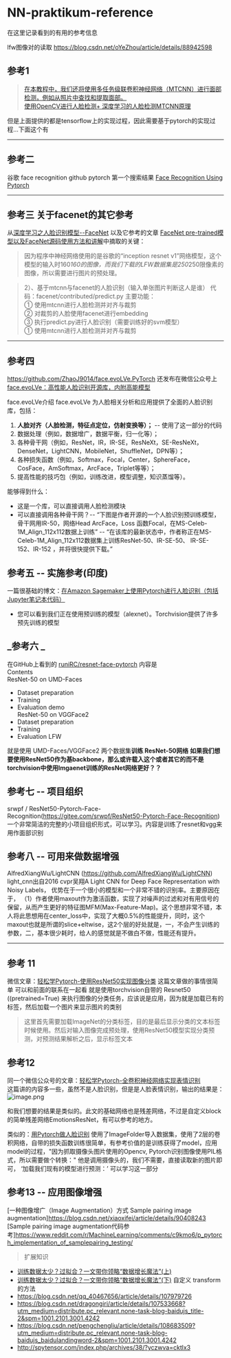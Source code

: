 # NN-praktikum-reference
在这里记录看到的有用的参考信息

lfw图像对的读取  https://blog.csdn.net/oYeZhou/article/details/88942598





## 参考1
> [在本教程中，我们还将使用多任务级联卷积神经网络（MTCNN）进行面部检测，例如从照片中查找和提取面部。](https://machinelearningmastery.com/how-to-develop-a-face-recognition-system-using-facenet-in-keras-and-an-svm-classifier/)   
> [使用OpenCV进行人脸检测+ 深度学习的人脸检测MTCNN原理](https://machinelearningmastery.com/how-to-perform-face-detection-with-classical-and-deep-learning-methods-in-python-with-keras/)

但是上面提供的都是tensorflow上的实现过程，因此需要基于pytorch的实现过程...下面这个有

---
## 参考二
谷歌 face recognition github pytorch 第一个搜索结果 [Face Recognition Using Pytorch](https://github.com/timesler/facenet-pytorch)   


---
## 参考三 关于facenet的其它参考
从[深度学习之人脸识别模型--FaceNet](https://www.buildworld.cn/2020/04/17/%E6%B7%B1%E5%BA%A6%E5%AD%A6%E4%B9%A0%E4%B9%8B%E4%BA%BA%E8%84%B8%E8%AF%86%E5%88%AB%E6%A8%A1%E5%9E%8B-FaceNet/#5%E3%80%81GPU%E5%86%85%E5%AD%98%E6%BA%A2%E5%87%BA%E9%97%AE%E9%A2%98%EF%BC%8C%E5%B7%B2%E7%BB%8F%E8%A7%A3%E5%86%B3) 以及它参考的文章 [FaceNet pre-trained模型以及FaceNet源码使用方法和讲解](https://blog.csdn.net/MrCharles/article/details/80360461)中摘取的关键：
> 因为程序中神经网络使用的是谷歌的“inception resnet v1”网络模型，这个模型的输入时160*160的图像，而我们下载的LFW数据集是250*250限像素的图像，所以需要进行图片的预处理。   

> 2）、基于mtcnn与facenet的人脸识别（输入单张图片判断这人是谁）
代码：facenet/contributed/predict.py
主要功能：   
① 使用mtcnn进行人脸检测并对齐与裁剪   
② 对裁剪的人脸使用facenet进行embedding  
③ 执行predict.py进行人脸识别（需要训练好的svm模型）   
① 使用mtcnn进行人脸检测并对齐与裁剪  
---



## 参考四
https://github.com/ZhaoJ9014/face.evoLVe.PyTorch  还发布在微信公众号上[face.evoLVe：高性能人脸识别开源库，内附高能模型](https://mp.weixin.qq.com/s/V8VoyMqVvjblH358ozcWEg)   

face.evoLVe介绍
face.evoLVe 为人脸相关分析和应用提供了全面的人脸识别库，包括：   
1. **人脸对齐（人脸检测，特征点定位，仿射变换等）；** -- 使用了这一部分的代码
2. 数据处理（例如，数据增广，数据平衡，归一化等）；   
3. 各种骨干网（例如，ResNet，IR，IR-SE，ResNeXt，SE-ResNeXt，DenseNet，LightCNN，MobileNet，ShuffleNet，DPN等）；   
4. 各种损失函数（例如，Softmax，Focal，Center，SphereFace，CosFace，AmSoftmax，ArcFace，Triplet等等）；   
5. 提高性能的技巧包（例如，训练改进，模型调整，知识蒸馏等）。    

能够得到什么：
+ 这是一个库，可以直接调用人脸检测模块
+ 可以直接调用各种骨干网？-- “下图是作者开源的一个人脸识别预训练模型，骨干网用IR-50，网络Head ArcFace，Loss 函数Focal，在MS-Celeb-1M_Align_112x112数据上训练” -- “在该库的最新状态中，作者称正在MS-Celeb-1M_Align_112x112数据集上训练ResNet-50、IR-SE-50、 IR-SE-152、IR-152 ，并将很快提供下载。”








## 参考五 -- 实施参考(印度)
一篇很基础的博文：[在Amazon Sagemaker上使用Pytorch进行人脸识别（包括Jupyter笔记本代码）](https://medium.com/vaibhav-malpanis-blog/face-recognition-using-pytorch-on-amazon-sagemaker-c4f9f34c45f5)  
+ 您可以看到我们正在使用预训练的模型（alexnet）。Torchvision提供了许多预先训练的模型


## _参考六 _
在GitHub上看到的 [runiRC/resnet-face-pytorch](https://github.com/AruniRC/resnet-face-pytorch)  内容是   
Contents   
ResNet-50 on UMD-Faces
  + Dataset preparation
  + Training
  + Evaluation demo   
ResNet-50 on VGGFace2   
  + Dataset preparation
  + Training
  + Evaluation LFW   
  
就是使用 UMD-Faces/VGGFace2 两个数据集**训练 ResNet-50网络** __如果我们想要使用ResNet50作为基backbone，那么或许载入这个或者其它的而不是 torchvision中使用Imgaenet训练的ResNet网络更好？？__

## 参考七  -- 项目组织
srwpf / ResNet50-Pytorch-Face-Recognition(https://gitee.com/srwpf/ResNet50-Pytorch-Face-Recognition)
一个非常简洁的完整的小项目组织形式，可以学习。内容是训练了resnet和vgg来用作面部识别

## 参考八  -- 可用来做数据增强
AlfredXiangWu/LightCNN (https://github.com/AlfredXiangWu/LightCNN)
light_cnn出自2016 cvpr吴翔A Light CNN for Deep Face Representation with Noisy Labels，
优势在于一个很小的模型和一个非常不错的识别率。主要原因在于，
（1）作者使用maxout作为激活函数，实现了对噪声的过滤和对有用信号的保留，从而产生更好的特征图MFM(Max-Feature-Map)。这个思想非常不错，本人将此思想用在center_loss中，实现了大概0.5%的性能提升，同时，这个maxout也就是所谓的slice+eltwise，这2个层的好处就是，一，不会产生训练的参数，二，基本很少耗时，给人的感觉就是不做白不做，性能还有提升。

---



## 参考 11 
微信文章：[轻松学Pytorch-使用ResNet50实现图像分类](https://mp.weixin.qq.com/mp/appmsgalbum?action=getalbum&__biz=MzA4MDExMDEyMw==&scene=1&album_id=1345187450108411905&count=3&uin=&key=&devicetype=Windows+10&version=620603c8&lang=zh_CN&ascene=1&winzoom=1)
这篇文章做的事情很简单 可以和前面的联系在一起看 就是使用torchvision自带的 Resnet50 ((pretrained=True) 来执行图像的分类任务，应该说是应用，因为就是加载已有的标签，然后加载一个图片来显示图片的类别
> 这里首先需要加载ImageNet的分类标签，目的是最后显示分类的文本标签时候使用。然后对输入图像完成预处理，使用ResNet50模型实现分类预测，对预测结果解析之后，显示标签文本

## 参考12
同一个微信公众号的文章：[轻松学Pytorch-全卷积神经网络实现表情识别](https://mp.weixin.qq.com/s?__biz=MzA4MDExMDEyMw==&mid=2247488958&idx=1&sn=172fff12a2b0486ca3eacdcb7f5bf562&chksm=9fa862faa8dfebecec80ed4555e295896789a098574d013e2f63517193293e1dd8cb24404e3e&scene=178&cur_album_id=1345187450108411905#rd)   
这篇讲的内容多一些，虽然不是人脸识别，但是是人脸表情识别，输出的结果是：
![image.png](https://i.loli.net/2020/12/22/1kwUOIzyg9cXA6N.png)   

和我们想要的结果是类似的。此文的基础网络也是残差网络，不过是自定义block的简单残差网络EmotionsResNet，有可以参考的地方。

类似的：[用Pytorch做人脸识别](https://www.jianshu.com/p/bd855481eda7)  使用了ImageFolder导入数据集，使用了2层的卷积网络，自带的损失函数训练很简单，有参考价值的是训练获得了model，应用model的过程，"因为抓取摄像头图片使用的Opencv, Pytorch识别图像使用PIL格式，所以需要做个转换：" 他是调用摄像头的，我们不需要，直接读取新的图片即可， ‘加载我们现有的模型进行预测：’ 可以学习这一部分


## 参考13 -- 应用图像增强
[一种图像增广（Image Augmentation）方式 Sample pairing image augmentation]https://blog.csdn.net/xiaoxifei/article/details/90408243   
[Sample pairing image augmentation代码参考]https://www.reddit.com/r/MachineLearning/comments/c9kmo6/p_pytorch_implementation_of_samplepairing_testing/
> 扩展知识   
+ [训练数据太少？过拟合？一文带你领略“数据增长魔法”(上)](https://blog.csdn.net/weixin_43593330/article/details/107363707)
+ [训练数据太少？过拟合？一文带你领略“数据增长魔法”(下)](https://blog.csdn.net/weixin_43593330/article/details/107364714)
自定义 transform的方法
+ https://blog.csdn.net/qq_40467656/article/details/107979726
+ https://blog.csdn.net/dragongiri/article/details/107533668?utm_medium=distribute.pc_relevant.none-task-blog-baidujs_title-2&spm=1001.2101.3001.4242
+ https://blog.csdn.net/pengchengliu/article/details/108683509?utm_medium=distribute.pc_relevant.none-task-blog-baidujs_baidulandingword-2&spm=1001.2101.3001.4242
+ http://spytensor.com/index.php/archives/38/?yczwva=cktlx3
